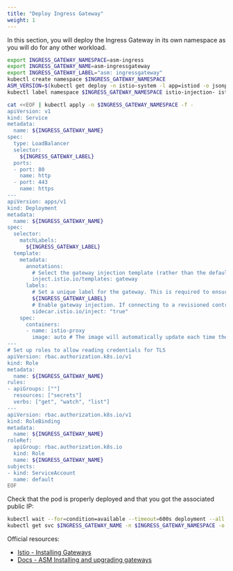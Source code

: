 ```yaml
---
title: "Deploy Ingress Gateway"
weight: 1
---
```


In this section, you will deploy the Ingress Gateway in its own namespace as you will do for any other workload.

```Bash
export INGRESS_GATEWAY_NAMESPACE=asm-ingress
export INGRESS_GATEWAY_NAME=asm-ingressgateway
export INGRESS_GATEWAY_LABEL="asm: ingressgateway"
kubectl create namespace $INGRESS_GATEWAY_NAMESPACE
ASM_VERSION=$(kubectl get deploy -n istio-system -l app=istiod -o jsonpath={.items[*].metadata.labels.'istio\.io\/rev'}'{"\n"}')
kubectl label namespace $INGRESS_GATEWAY_NAMESPACE istio-injection- istio.io/rev=$ASM_VERSION --overwrite
```

```Bash
cat <<EOF | kubectl apply -n $INGRESS_GATEWAY_NAMESPACE -f -
apiVersion: v1
kind: Service
metadata:
  name: ${INGRESS_GATEWAY_NAME}
spec:
  type: LoadBalancer
  selector:
    ${INGRESS_GATEWAY_LABEL}
  ports:
  - port: 80
    name: http
  - port: 443
    name: https
---
apiVersion: apps/v1
kind: Deployment
metadata:
  name: ${INGRESS_GATEWAY_NAME}
spec:
  selector:
    matchLabels:
      ${INGRESS_GATEWAY_LABEL}
  template:
    metadata:
      annotations:
        # Select the gateway injection template (rather than the default sidecar template)
        inject.istio.io/templates: gateway
      labels:
        # Set a unique label for the gateway. This is required to ensure Gateways can select this workload
        ${INGRESS_GATEWAY_LABEL}
        # Enable gateway injection. If connecting to a revisioned control plane, replace with "istio.io/rev: revision-name"
        sidecar.istio.io/inject: "true"
    spec:
      containers:
      - name: istio-proxy
        image: auto # The image will automatically update each time the pod starts.
---
# Set up roles to allow reading credentials for TLS
apiVersion: rbac.authorization.k8s.io/v1
kind: Role
metadata:
  name: ${INGRESS_GATEWAY_NAME}
rules:
- apiGroups: [""]
  resources: ["secrets"]
  verbs: ["get", "watch", "list"]
---
apiVersion: rbac.authorization.k8s.io/v1
kind: RoleBinding
metadata:
  name: ${INGRESS_GATEWAY_NAME}
roleRef:
  apiGroup: rbac.authorization.k8s.io
  kind: Role
  name: ${INGRESS_GATEWAY_NAME}
subjects:
- kind: ServiceAccount
  name: default
EOF
```

Check that the pod is properly deployed and that you got the associated public IP:
```Bash
kubectl wait --for=condition=available --timeout=600s deployment --all -n $INGRESS_GATEWAY_NAMESPACE
kubectl get svc $INGRESS_GATEWAY_NAME -n $INGRESS_GATEWAY_NAMESPACE -o jsonpath="{.status.loadBalancer.ingress[*].ip}"
```

Official resources:
- [Istio - Installing Gateways](https://istio.io/latest/docs/setup/additional-setup/gateway)
- [Docs - ASM Installing and upgrading gateways](https://cloud.google.com/service-mesh/docs/gateways)